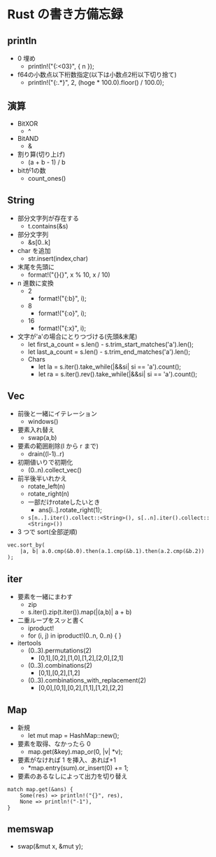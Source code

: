 # Rust の書き方備忘録

## println

- 0 埋め
  - println!("{:<03}", { n });
- f64の小数点以下桁数指定(以下は小数点2桁以下切り捨て)
  - println!("{:.*}", 2, (hoge * 100.0).floor() / 100.0);
## 演算

- BitXOR
  - ^
- BitAND
  - &
- 割り算(切り上げ)
  - (a + b - 1) / b
- bitが1の数
  - count_ones()

## String

- 部分文字列が存在する
  - t.contains(&s)
- 部分文字列
  - &s[0..k]
- char を追加
  - str.insert(index,char)
- 末尾を先頭に
  - format!("{}{}", x % 10, x / 10)
- n 進数に変換
  - 2
    - format!("{:b}", i);
  - 8
    - format!("{:o}", i);
  - 16
    - format!("{:x}", i);
- 文字が'a'の場合にとりつづける(先頭&末尾)
  - let first_a_count = s.len() - s.trim_start_matches('a').len();
  - let last_a_count = s.len() - s.trim_end_matches('a').len();
  - Chars
    - let la = s.iter().take_while(|&&si| si == 'a').count();
    - let ra = s.iter().rev().take_while(|&&si| si == 'a').count();

## Vec

- 前後と一緒にイテレーション
  - windows()
- 要素入れ替え
  - swap(a,b)
- 要素の範囲削除(l から r まで)
  - drain((l-1)..r)
- 初期値いりで初期化
  - (0..n).collect_vec()
- 前半後半いれかえ
  - rotate_left(n)
  - rotate_right(n)
  - 一部だけrotateしたいとき
    - ans[i..].rotate_right(1);
  - `s[n..].iter().collect::<String>(), s[..n].iter().collect::<String>())`
- 3 つで sort(全部逆順)

```
vec.sort_by(
    |a, b| a.0.cmp(&b.0).then(a.1.cmp(&b.1).then(a.2.cmp(&b.2))
);
```

## iter

- 要素を一緒にまわす
  - zip
  - s.iter().zip(t.iter()).map(|(a,b)| a + b)
- 二重ループをスッと書く
  - iproduct!
  - for (i, j) in iproduct!(0..n, 0..n) { }
- itertools
  - (0..3).permutations(2)
    - [0,1],[0,2],[1,0],[1,2],[2,0],[2,1]
  - (0..3).combinations(2)
    - [0,1],[0,2],[1,2]
  - (0..3).combinations_with_replacement(2)
    - [0,0],[0,1],[0,2],[1,1],[1,2],[2,2]

## Map

- 新規
  - let mut map = HashMap::new();
- 要素を取得、なかったら 0
  - map.get(&key).map_or(0, |v| *v);
- 要素がなければ 1 を挿入、あれば+1
  - *map.entry(sum).or_insert(0) += 1;
- 要素のあるなしによって出力を切り替え

```
match map.get(&ans) {
    Some(res) => println!("{}", res),
    None => println!("-1"),
}
```

## memswap
- swap(&mut x, &mut y);
